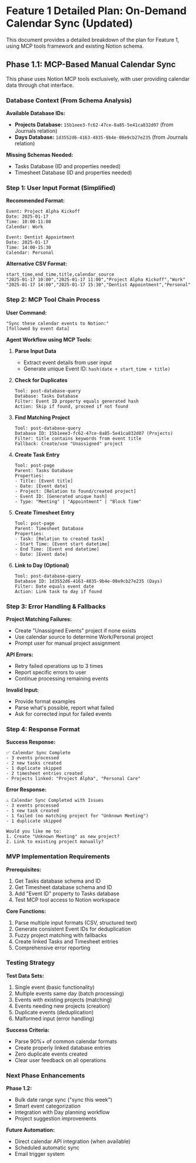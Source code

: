 # Feature 1 Detailed Plan: On-Demand Calendar Sync (Updated)

This document provides a detailed breakdown of the plan for Feature 1, using MCP tools framework and existing Notion schema.

## Phase 1.1: MCP-Based Manual Calendar Sync

This phase uses Notion MCP tools exclusively, with user providing calendar data through chat interface.

### Database Context (From Schema Analysis)

**Available Database IDs:**
- **Projects Database:** `15b1eee3-fc62-47ce-8a85-5e41ca832d07` (from Journals relation)
- **Days Database:** `1d3552d6-4163-4835-9b4e-08e9cb27e235` (from Journals relation)

**Missing Schemas Needed:**
- Tasks Database (ID and properties needed)
- Timesheet Database (ID and properties needed)

### Step 1: User Input Format (Simplified)

**Recommended Format:**
```
Event: Project Alpha Kickoff
Date: 2025-01-17  
Time: 10:00-11:00
Calendar: Work

Event: Dentist Appointment
Date: 2025-01-17
Time: 14:00-15:30  
Calendar: Personal
```

**Alternative CSV Format:**
```csv
start_time,end_time,title,calendar_source
"2025-01-17 10:00","2025-01-17 11:00","Project Alpha Kickoff","Work"
"2025-01-17 14:00","2025-01-17 15:30","Dentist Appointment","Personal"
```

### Step 2: MCP Tool Chain Process

**User Command:** 
```
"Sync these calendar events to Notion:" 
[followed by event data]
```

**Agent Workflow using MCP Tools:**

1. **Parse Input Data**
   - Extract event details from user input
   - Generate unique Event ID: `hash(date + start_time + title)`

2. **Check for Duplicates**
   ```
   Tool: post-database-query
   Database: Tasks Database  
   Filter: Event ID property equals generated hash
   Action: Skip if found, proceed if not found
   ```

3. **Find Matching Project**
   ```
   Tool: post-database-query
   Database ID: 15b1eee3-fc62-47ce-8a85-5e41ca832d07 (Projects)
   Filter: title contains keywords from event title
   Fallback: Create/use "Unassigned" project
   ```

4. **Create Task Entry**
   ```
   Tool: post-page
   Parent: Tasks Database
   Properties:
   - Title: [Event title]
   - Date: [Event date]
   - Project: [Relation to found/created project]
   - Event ID: [Generated unique hash]
   - Type: "Meeting" | "Appointment" | "Block Time"
   ```

5. **Create Timesheet Entry**
   ```
   Tool: post-page
   Parent: Timesheet Database  
   Properties:
   - Task: [Relation to created task]
   - Start Time: [Event start datetime]
   - End Time: [Event end datetime]
   - Date: [Event date]
   ```

6. **Link to Day (Optional)**
   ```
   Tool: post-database-query
   Database ID: 1d3552d6-4163-4835-9b4e-08e9cb27e235 (Days)
   Filter: Date equals event date
   Action: Link task to day if found
   ```

### Step 3: Error Handling & Fallbacks

**Project Matching Failures:**
- Create "Unassigned Events" project if none exists
- Use calendar source to determine Work/Personal project
- Prompt user for manual project assignment

**API Errors:**
- Retry failed operations up to 3 times
- Report specific errors to user
- Continue processing remaining events

**Invalid Input:**
- Provide format examples 
- Parse what's possible, report what failed
- Ask for corrected input for failed events

### Step 4: Response Format

**Success Response:**
```
✅ Calendar Sync Complete
- 3 events processed
- 2 new tasks created  
- 1 duplicate skipped
- 2 timesheet entries created
- Projects linked: "Project Alpha", "Personal Care"
```

**Error Response:**
```
⚠️ Calendar Sync Completed with Issues
- 3 events processed
- 1 new task created
- 1 failed (no matching project for "Unknown Meeting")
- 1 duplicate skipped

Would you like me to:
1. Create "Unknown Meeting" as new project?
2. Link to existing project manually?
```

### MVP Implementation Requirements

**Prerequisites:**
1. Get Tasks database schema and ID
2. Get Timesheet database schema and ID  
3. Add "Event ID" property to Tasks database
4. Test MCP tool access to Notion workspace

**Core Functions:**
1. Parse multiple input formats (CSV, structured text)
2. Generate consistent Event IDs for deduplication
3. Fuzzy project matching with fallbacks
4. Create linked Tasks and Timesheet entries
5. Comprehensive error reporting

### Testing Strategy

**Test Data Sets:**
1. Single event (basic functionality)
2. Multiple events same day (batch processing)
3. Events with existing projects (matching)
4. Events needing new projects (creation)
5. Duplicate events (deduplication)
6. Malformed input (error handling)

**Success Criteria:**
- Parse 90%+ of common calendar formats
- Create properly linked database entries
- Zero duplicate events created
- Clear user feedback on all operations

### Next Phase Enhancements

**Phase 1.2:**
- Bulk date range sync ("sync this week")
- Smart event categorization
- Integration with Day planning workflow
- Project suggestion improvements

**Future Automation:**
- Direct calendar API integration (when available)
- Scheduled automatic sync
- Email trigger system
